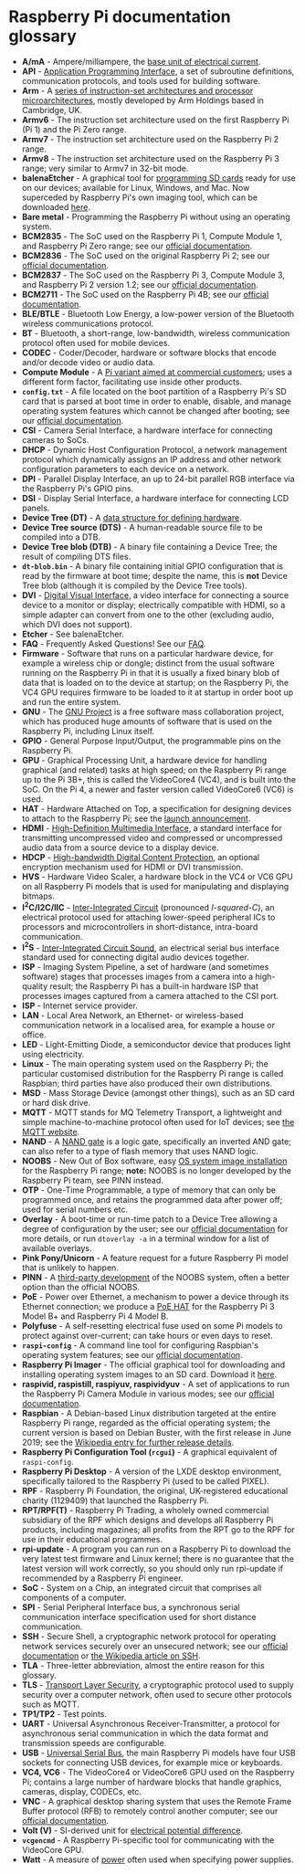 # Raspberry Pi documentation glossary

- **A/mA** - Ampere/milliampere, the [base unit of electrical current](https://en.wikipedia.org/wiki/Ampere).
- **API** - [Application Programming Interface](https://en.wikipedia.org/wiki/Application_programming_interface), a set of subroutine definitions, communication protocols, and tools used for building software.
- **Arm** - A [series of instruction-set architectures and processor microarchitectures](https://en.wikipedia.org/wiki/Arm_architecture), mostly developed by Arm Holdings based in Cambridge, UK.
- **Armv6** - The instruction set architecture used on the first Raspberry Pi (Pi 1) and the Pi Zero range.
- **Armv7** - The instruction set architecture used on the Raspberry Pi 2 range.
- **Armv8** - The instruction set architecture used on the Raspberry Pi 3 range; very similar to Armv7 in 32-bit mode.
- **balenaEtcher** - A graphical tool for [programming SD cards](../installation/installing-images/README.md) ready for use on our devices; available for Linux, Windows, and Mac. Now superceded by Raspberry Pi's own imaging tool, which can be downloaded [here](https://www.raspberrypi.org/downloads/).
- **Bare metal** - Programming the Raspberry Pi without using an operating system.
- **BCM2835** - The SoC used on the Raspberry Pi 1, Compute Module 1, and Raspberry Pi Zero range; see our [official documentation](../hardware/raspberrypi/bcm2835/README.md).
- **BCM2836** - The SoC used on the original Raspberry Pi 2; see our [official documentation](../hardware/raspberrypi/bcm2836/README.md).
- **BCM2837** - The SoC used on the Raspberry Pi 3, Compute Module 3, and Raspberry Pi 2 version 1.2; see our [official documentation](../hardware/raspberrypi/bcm2837/README.md).
- **BCM2711** - The SoC used on the Raspberry Pi 4B; see our [official documentation](../hardware/raspberrypi/bcm2711/README.md).
- **BLE/BTLE** - Bluetooth Low Energy, a low-power version of the Bluetooth wireless communications protocol.
- **BT** - Bluetooth, a short-range, low-bandwidth, wireless communication protocol often used for mobile devices.
- **CODEC** - Coder/Decoder, hardware or software blocks that encode and/or decode video or audio data.
- **Compute Module** - A [Pi variant aimed at commercial customers](../hardware/computemodule/README.md); uses a different form factor, facilitating use inside other products.
- **`config.txt`** - A file located on the boot partition of a Raspberry Pi's SD card that is parsed at boot time in order to enable, disable, and manage operating system features which cannot be changed after booting; see our [official documentation](../configuration/config-txt/README.md).
- **CSI** - Camera Serial Interface, a hardware interface for connecting cameras to SoCs.
- **DHCP** - Dynamic Host Configuration Protocol, a network management protocol which dynamically assigns an IP address and other network configuration parameters to each device on a network.
- **DPI** - Parallel Display Interface, an up to 24-bit parallel RGB interface via the Raspberry Pi's GPIO pins.
- **DSI** - Display Serial Interface, a hardware interface for connecting LCD panels.
- **Device Tree (DT)** - A [data structure for defining hardware](https://en.wikipedia.org/wiki/Device_tree).
- **Device Tree source (DTS)** - A human-readable source file to be compiled into a DTB.
- **Device Tree blob (DTB)** - A binary file containing a Device Tree; the result of compiling DTS files.
- **`dt-blob.bin`** - A binary file containing initial GPIO configuration that is read by the firmware at boot time; despite the name, this is __not__ Device Tree blob (although it is compiled by the Device Tree tools).
- **DVI** - [Digital Visual Interface](https://en.wikipedia.org/wiki/Digital_Visual_Interface), a video interface for connecting a source device to a monitor or display; electrically compatible with HDMI, so a simple adapter can convert from one to the other (excluding audio, which DVI does not support).
- **Etcher** - See balenaEtcher.
- **FAQ** - Frequently Asked Questions! See our [FAQ](../faqs/).
- **Firmware** - Software that runs on a particular hardware device, for example a wireless chip or dongle; distinct from the usual software running on the Raspberry Pi in that it is usually a fixed binary blob of data that is loaded on to the device at startup; on the Raspberry Pi, the VC4 GPU requires firmware to be loaded to it at startup in order boot up and run the entire system.
- **GNU** - The [GNU Project](https://en.wikipedia.org/wiki/GNU_Project) is a free software mass collaboration project, which has produced huge amounts of software that is used on the Raspberry Pi, including Linux itself.
- **GPIO** - General Purpose Input/Output, the programmable pins on the Raspberry Pi.
- **GPU** - Graphical Processing Unit, a hardware device for handling graphical (and related) tasks at high speed; on the Raspberry Pi range up to the Pi 3B+, this is called the VideoCore4 (VC4), and is built into the SoC. On the Pi 4, a newer and faster version called VideoCore6 (VC6) is used.
- **HAT** - Hardware Attached on Top, a specification for designing devices to attach to the Raspberry Pi; see the [launch announcement](https://www.raspberrypi.org/blog/introducing-raspberry-pi-hats/).
- **HDMI** - [High-Definition Multimedia Interface](https://en.wikipedia.org/wiki/HDMI), a standard interface for transmitting uncompressed video and compressed or uncompressed audio data from a source device to a display device.
- **HDCP** - [High-bandwidth Digital Content Protection](https://en.wikipedia.org/wiki/High-bandwidth_Digital_Content_Protection), an optional encryption mechanism used for HDMI or DVI transmission.
- **HVS** - Hardware Video Scaler, a hardware block in the VC4 or VC6 GPU on all Raspberry Pi models that is used for manipulating and displaying bitmaps.
- **I<sup>2</sup>C/I2C/IIC** - [Inter-Integrated Circuit](https://en.wikipedia.org/wiki/I%C2%B2C) (pronounced _I-squared-C_), an electrical protocol used for attaching lower-speed peripheral ICs to processors and microcontrollers in short-distance, intra-board communication.
- **I<sup>2</sup>S** - [Inter-Integrated Circuit Sound](https://en.wikipedia.org/wiki/I%C2%B2S), an electrical serial bus interface standard used for connecting digital audio devices together.
- **ISP** - Imaging System Pipeline, a set of hardware (and sometimes software) stages that processes images from a camera into a high-quality result; the Raspberry Pi has a built-in hardware ISP that processes images captured from a camera attached to the CSI port.
- **ISP** - Internet service provider.
- **LAN** - Local Area Network, an Ethernet- or wireless-based communication network in a localised area, for example a house or office.
- **LED** - Light-Emitting Diode, a semiconductor device that produces light using electricity.
- **Linux** - The main operating system used on the Raspberry Pi; the particular customised distribution for the Raspberry Pi range is called Raspbian; third parties have also produced their own distributions.
- **MSD** - Mass Storage Device (amongst other things), such as an SD card or hard disk drive.
- **MQTT** - MQTT stands for MQ Telemetry Transport, a lightweight and simple machine-to-machine protocol often used for IoT devices; see [the MQTT website](http://mqtt.org/).
- **NAND** - A [NAND gate](https://en.wikipedia.org/wiki/NAND_gate) is a logic gate, specifically an inverted AND gate; can also refer to a type of flash memory that uses NAND logic.
- **NOOBS** - New Out of Box software, easy [OS system image installation](../installation/noobs.md) for the Raspberry Pi range; **note:** NOOBS is no longer developed by the Raspberry Pi team, see PINN instead.
- **OTP** - One-Time Programmable, a type of memory that can only be programmed once, and retains the programmed data after power off; used for serial numbers etc.
- **Overlay** - A boot-time or run-time patch to a Device Tree allowing a degree of configuration by the user; see our [official documentation](../configuration/device-tree.md) for more details, or run `dtoverlay -a` in a terminal window for a list of available overlays.
- **Pink Pony/Unicorn** - A feature request for a future Raspberry Pi model that is unlikely to happen.
- **PINN** - A [third-party development](https://github.com/procount/pinn) of the NOOBS system, often a better option than the official NOOBS.
- **PoE** - Power over Ethernet, a mechanism to power a device through its Ethernet connection; we produce a [PoE HAT](https://www.raspberrypi.org/products/poe-hat) for the Raspberry Pi 3 Model B+ and Raspberry Pi 4 Model B.
- **Polyfuse** - A self-resetting electrical fuse used on some Pi models to protect against over-current; can take hours or even days to reset.
- **`raspi-config`** - A command line tool for configuring Raspbian's operating system features; see our [official documentation](../configuration/raspi-config.md).
- **Raspberry Pi Imager** - The official graphical tool for downloading and installing operating system images to an SD card. Download it [here](https://www.raspberrypi.org/downloads/).
- **raspivid, raspistill, raspiyuv, raspividyuv** - A set of applications to run the Raspberry Pi Camera Module in various modes; see our [official documentation](../raspbian/applications/camera.md).
- **Raspbian** - A Debian-based Linux distribution targeted at the entire Raspberry Pi range, regarded as the official operating system; the current version is based on Debian Buster, with the first release in June 2019; see the [Wikipedia entry for further release details](https://en.wikipedia.org/wiki/Raspbian).
- **Raspberry Pi Configuration Tool (`rcgui`)** - A graphical equivalent of `raspi-config`.
- **Raspberry Pi Desktop** - A version of the LXDE desktop environment, specifically tailored to the Raspberry Pi (used to be called PIXEL).
- **RPF** - Raspberry Pi Foundation, the original, UK-registered educational charity (1129409) that launched the Raspberry Pi.
- **RPT/RPF(T)** - Raspberry Pi Trading, a wholely owned commercial subsidiary of the RPF which designs and develops all Raspberry Pi products, including magazines; all profits from the RPT go to the RPF for use in their educational programmes.
- **rpi-update** - A program you can run on a Raspberry Pi to download the very latest test firmware and Linux kernel; there is no guarantee that the latest version will work correctly, so you should only run rpi-update if recommended by a Raspberry Pi engineer.
- **SoC** - System on a Chip, an integrated circuit that comprises all components of a computer.
- **SPI** - Serial Peripheral Interface bus, a synchronous serial communication interface specification used for short distance communication.
- **SSH** - Secure Shell, a cryptographic network protocol for operating network services securely over an unsecured network; see our [official documentation](../remote-access/ssh/README.md) or [the Wikipedia article on SSH](https://en.wikipedia.org/wiki/Secure_Shell).
- **TLA** - Three-letter abbreviation, almost the entire reason for this glossary.
- **TLS** - [Transport Layer Security](https://en.wikipedia.org/wiki/Transport_Layer_Security), a cryptographic protocol used to supply security over a computer network, often used to secure other protocols such as MQTT.
- **TP1/TP2** - Test points.
- **UART** - Universal Asynchronous Receiver-Transmitter, a protocol for asynchronous serial communication in which the data format and transmission speeds are configurable.
- **USB** - [Universal Serial Bus](https://en.wikipedia.org/wiki/USB), the main Raspberry Pi models have four USB sockets for connecting USB devices, for example mice or keyboards.
- **VC4, VC6** - The VideoCore4 or VideoCore6 GPU used on the Raspberry Pi; contains a large number of hardware blocks that handle graphics, cameras, display, CODECs, etc.
- **VNC** - A graphical desktop sharing system that uses the Remote Frame Buffer protocol (RFB) to remotely control another computer; see our [official documentation](../remote-access/vnc/README.md).
- **Volt (V)** - SI-derived unit for [electrical potential difference](https://en.wikipedia.org/wiki/Volt).
- **`vcgencmd`** - A Raspberry Pi-specific tool for communicating with the VideoCore GPU.
- **Watt** - A measure of [power](https://en.wikipedia.org/wiki/Watt) often used when specifying power supplies.

